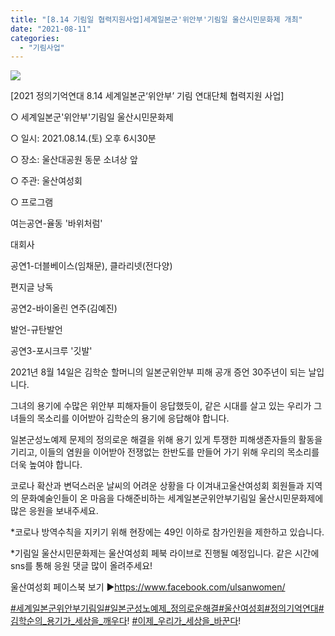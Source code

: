```yaml
---
title: "[8.14 기림일 협력지원사업]세계일본군'위안부'기림일 울산시민문화제 개최"
date: "2021-08-11"
categories: 
  - "기림사업"
---
```


![](https://womenandwar.net/kr/wp-content/uploads/2021/08/사본-제목을-입력해주세요.-001-12-1-1024x1024.png)

\[2021 정의기억연대 8.14 세계일본군‘위안부’ 기림 연대단체 협력지원 사업\]

○ 세계일본군'위안부'기림일 울산시민문화제

○ 일시: 2021.08.14.(토) 오후 6시30분

○ 장소: 울산대공원 동문 소녀상 앞

○ 주관: 울산여성회

○ 프로그램

여는공연-율동 '바위처럼'

대회사

공연1-더블베이스(임채문), 클라리넷(전다양)

편지글 낭독

공연2-바이올린 연주(김예진)

발언-규탄발언

공연3-포시크루 '깃발'

2021년 8월 14일은 김학순 할머니의 일본군위안부 피해 공개 증언 30주년이 되는 날입니다.

그녀의 용기에 수많은 위안부 피해자들이 응답했듯이, 같은 시대를 살고 있는 우리가 그녀들의 목소리를 이어받아 김학순의 용기에 응답해야 합니다.

일본군성노예제 문제의 정의로운 해결을 위해 용기 있게 투쟁한 피해생존자들의 활동을 기리고, 이들의 염원을 이어받아 전쟁없는 한반도를 만들어 가기 위해 우리의 목소리를 더욱 높여야 합니다.

코로나 확산과 변덕스러운 날씨의 어려운 상황을 다 이겨내고울산여성회 회원들과 지역의 문화예술인들이 온 마음을 다해준비하는 세계일본군위안부기림일 울산시민문화제에 많은 응원을 보내주세요.

\*코로나 방역수칙을 지키기 위해 현장에는 49인 이하로 참가인원을 제한하고 있습니다.

\*기림일 울산시민문화제는 울산여성회 페북 라이브로 진행될 예정입니다. 같은 시간에 sns를 통해 응원 댓글 많이 올려주세요!

울산여성회 페이스북 보기 ▶[https://www.](https://www.facebook.com/ulsanwomen/)[facebook.com/ulsanwomen/](https://www.facebook.com/ulsanwomen/)

[#세계일본군위안부기림일](https://www.facebook.com/hashtag/%EC%84%B8%EA%B3%84%EC%9D%BC%EB%B3%B8%EA%B5%B0%EC%9C%84%EC%95%88%EB%B6%80%EA%B8%B0%EB%A6%BC%EC%9D%BC?__eep__=6&__cft__[0]=AZXvN9riODbxwNe2cdgnyGhUqvDor_aqVBAT92cKHnlBX4zQg67UYp-6YyB8do6PaRb7spZF8Bzmrf1y6vMq-BMRpNC53tU1Pm5ekyyUyfdavz7uK4FpnpPIEWR_ezBy7WpeAp0WryTOAzHum04Jt6Ew&__tn__=*NK-R)[#일본군성노예제\_정의로운해결](https://www.facebook.com/hashtag/%EC%9D%BC%EB%B3%B8%EA%B5%B0%EC%84%B1%EB%85%B8%EC%98%88%EC%A0%9C_%EC%A0%95%EC%9D%98%EB%A1%9C%EC%9A%B4%ED%95%B4%EA%B2%B0?__eep__=6&__cft__[0]=AZXvN9riODbxwNe2cdgnyGhUqvDor_aqVBAT92cKHnlBX4zQg67UYp-6YyB8do6PaRb7spZF8Bzmrf1y6vMq-BMRpNC53tU1Pm5ekyyUyfdavz7uK4FpnpPIEWR_ezBy7WpeAp0WryTOAzHum04Jt6Ew&__tn__=*NK-R)[#울산여성회](https://www.facebook.com/hashtag/%EC%9A%B8%EC%82%B0%EC%97%AC%EC%84%B1%ED%9A%8C?__eep__=6&__cft__[0]=AZXvN9riODbxwNe2cdgnyGhUqvDor_aqVBAT92cKHnlBX4zQg67UYp-6YyB8do6PaRb7spZF8Bzmrf1y6vMq-BMRpNC53tU1Pm5ekyyUyfdavz7uK4FpnpPIEWR_ezBy7WpeAp0WryTOAzHum04Jt6Ew&__tn__=*NK-R)[#정의기억연대](https://www.facebook.com/hashtag/%EC%A0%95%EC%9D%98%EA%B8%B0%EC%96%B5%EC%97%B0%EB%8C%80?__eep__=6&__cft__[0]=AZXvN9riODbxwNe2cdgnyGhUqvDor_aqVBAT92cKHnlBX4zQg67UYp-6YyB8do6PaRb7spZF8Bzmrf1y6vMq-BMRpNC53tU1Pm5ekyyUyfdavz7uK4FpnpPIEWR_ezBy7WpeAp0WryTOAzHum04Jt6Ew&__tn__=*NK-R)[#김학순의\_용기가\_세상을\_깨우다](https://www.facebook.com/hashtag/%EA%B9%80%ED%95%99%EC%88%9C%EC%9D%98_%EC%9A%A9%EA%B8%B0%EA%B0%80_%EC%84%B8%EC%83%81%EC%9D%84_%EA%B9%A8%EC%9A%B0%EB%8B%A4?__eep__=6&__cft__[0]=AZXvN9riODbxwNe2cdgnyGhUqvDor_aqVBAT92cKHnlBX4zQg67UYp-6YyB8do6PaRb7spZF8Bzmrf1y6vMq-BMRpNC53tU1Pm5ekyyUyfdavz7uK4FpnpPIEWR_ezBy7WpeAp0WryTOAzHum04Jt6Ew&__tn__=*NK-R)! [#이제\_우리가\_세상을\_바꾼다](https://www.facebook.com/hashtag/%EC%9D%B4%EC%A0%9C_%EC%9A%B0%EB%A6%AC%EA%B0%80_%EC%84%B8%EC%83%81%EC%9D%84_%EB%B0%94%EA%BE%BC%EB%8B%A4?__eep__=6&__cft__[0]=AZXvN9riODbxwNe2cdgnyGhUqvDor_aqVBAT92cKHnlBX4zQg67UYp-6YyB8do6PaRb7spZF8Bzmrf1y6vMq-BMRpNC53tU1Pm5ekyyUyfdavz7uK4FpnpPIEWR_ezBy7WpeAp0WryTOAzHum04Jt6Ew&__tn__=*NK-R)!
